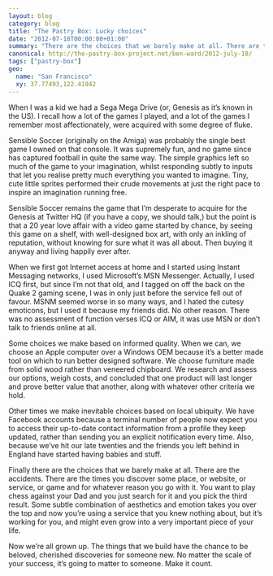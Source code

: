 ```yaml
---
layout: blog
category: blog
title: "The Pastry Box: Lucky choices"
date: "2012-07-18T00:00:00+01:00"
summary: "There are the choices that we barely make at all. There are the accidents. There are the times you discover some place, or website, or service, or game and for whatever reason you go with it. You want to play chess against your Dad and you just search for it and you pick the third result. Some subtle combination of aesthetics and emotion takes you over the top and now you’re using a service that you knew nothing about, but it’s working for you, and might even grow into a very important piece of your life."
canonical: http://the-pastry-box-project.net/ben-ward/2012-july-18/
tags: ["pastry-box"]
geo:
  name: "San Francisco"
  xy: 37.77493,122.41942
---
```

When I was a kid we had a Sega Mega Drive (or, Genesis as it’s known in the US). I recall how a lot of the games I played, and a lot of the games I remember most affectionately, were acquired with some degree of fluke.

Sensible Soccer (originally on the Amiga) was probably the single best game I owned on that console. It was supremely fun, and no game since has captured football in quite the same way. The simple graphics left so much of the game to your imagination, whilst responding subtly to inputs that let you realise pretty much everything you wanted to imagine. Tiny, cute little sprites performed their crude movements at just the right pace to inspire an imagination running free.

Sensible Soccer remains the game that I’m desperate to acquire for the Genesis at Twitter HQ (if you have a copy, we should talk,) but the point is that a 20 year love affair with a video game started by chance, by seeing this game on a shelf, with well-designed box art, with only an inkling of reputation, without knowing for sure what it was all about. Then buying it anyway and living happily ever after.

When we first got Internet access at home and I started using Instant Messaging networks, I used Microsoft’s MSN Messenger. Actually, I used ICQ first, but since I’m not that old, and I tagged on off the back on the Quake 2 gaming scene, I was in only just before the service fell out of favour. MSNM seemed worse in so many ways, and I hated the cutesy emoticons, but I used it because my friends did. No other reason. There was no assessment of function verses ICQ or AIM, it was use MSN or don’t talk to friends online at all.

Some choices we make based on informed quality. When we can, we choose an Apple computer over a Windows OEM because it’s a better made tool on which to run better designed software. We choose furniture made from solid wood rather than veneered chipboard. We research and assess our options, weigh costs, and concluded that one product will last longer and prove better value that another, along with whatever other criteria we hold.

Other times we make inevitable choices based on local ubiquity. We have Facebook accounts because a terminal number of people now expect you to access their up-to-date contact information from a profile they keep updated, rather than sending you an explicit notification every time. Also, because we’ve hit our late twenties and the friends you left behind in England have started having babies and stuff.

Finally there are the choices that we barely make at all. There are the accidents. There are the times you discover some place, or website, or service, or game and for whatever reason you go with it. You want to play chess against your Dad and you just search for it and you pick the third result. Some subtle combination of aesthetics and emotion takes you over the top and now you’re using a service that you knew nothing about, but it’s working for you, and might even grow into a very important piece of your life.

Now we’re all grown up. The things that we build have the chance to be beloved, cherished discoveries for someone new. No matter the scale of your success, it’s going to matter to someone. Make it count.